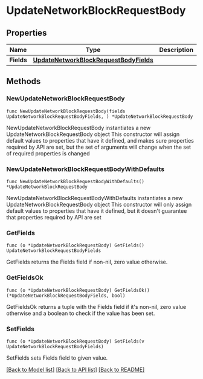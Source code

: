 # UpdateNetworkBlockRequestBody

## Properties

Name | Type | Description | Notes
------------ | ------------- | ------------- | -------------
**Fields** | [**UpdateNetworkBlockRequestBodyFields**](UpdateNetworkBlockRequestBodyFields.md) |  | 

## Methods

### NewUpdateNetworkBlockRequestBody

`func NewUpdateNetworkBlockRequestBody(fields UpdateNetworkBlockRequestBodyFields, ) *UpdateNetworkBlockRequestBody`

NewUpdateNetworkBlockRequestBody instantiates a new UpdateNetworkBlockRequestBody object
This constructor will assign default values to properties that have it defined,
and makes sure properties required by API are set, but the set of arguments
will change when the set of required properties is changed

### NewUpdateNetworkBlockRequestBodyWithDefaults

`func NewUpdateNetworkBlockRequestBodyWithDefaults() *UpdateNetworkBlockRequestBody`

NewUpdateNetworkBlockRequestBodyWithDefaults instantiates a new UpdateNetworkBlockRequestBody object
This constructor will only assign default values to properties that have it defined,
but it doesn't guarantee that properties required by API are set

### GetFields

`func (o *UpdateNetworkBlockRequestBody) GetFields() UpdateNetworkBlockRequestBodyFields`

GetFields returns the Fields field if non-nil, zero value otherwise.

### GetFieldsOk

`func (o *UpdateNetworkBlockRequestBody) GetFieldsOk() (*UpdateNetworkBlockRequestBodyFields, bool)`

GetFieldsOk returns a tuple with the Fields field if it's non-nil, zero value otherwise
and a boolean to check if the value has been set.

### SetFields

`func (o *UpdateNetworkBlockRequestBody) SetFields(v UpdateNetworkBlockRequestBodyFields)`

SetFields sets Fields field to given value.



[[Back to Model list]](../README.md#documentation-for-models) [[Back to API list]](../README.md#documentation-for-api-endpoints) [[Back to README]](../README.md)


